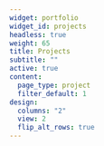 ```yaml
---
widget: portfolio
widget_id: projects
headless: true
weight: 65
title: Projects
subtitle: ""
active: true
content:
  page_type: project
  filter_default: 1
design:
  columns: "2"
  view: 2
  flip_alt_rows: true
---
```

